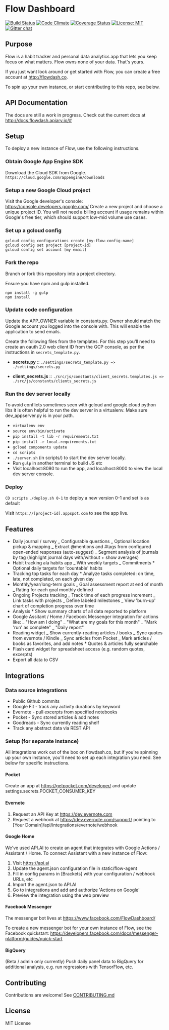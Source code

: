 # Flow Dashboard

[![Build Status](https://travis-ci.org/onejgordon/flow-dashboard.svg?branch=master)](https://travis-ci.org/onejgordon/flow-dashboard)
[![Code Climate](https://lima.codeclimate.com/github/onejgordon/flow-dashboard/badges/gpa.svg)](https://lima.codeclimate.com/github/onejgordon/flow-dashboard)
[![Coverage Status](https://coveralls.io/repos/github/onejgordon/flow-dashboard/badge.svg?branch=master)](https://coveralls.io/github/onejgordon/flow-dashboard?branch=master)
[![License: MIT](https://img.shields.io/badge/License-MIT-green.svg)](https://jeremy.mit-license.org)
[![Gitter chat](https://badges.gitter.im/onejgordon/flow-dashboard.png)](https://gitter.im/flow-dashboard)

## Purpose

Flow is a habit tracker and personal data analytics app that lets you keep focus on what matters. Flow owns none of your data. That's yours.

If you just want look around or get started with Flow, you can create a free account at http://flowdash.co.

To spin up your own instance, or start contributing to this repo, see below.

## API Documentation

The docs are still a work in progress. Check out the current docs at http://docs.flowdash.apiary.io/#

## Setup

To deploy a new instance of Flow, use the following instructions.

### Obtain Google App Engine SDK

Download the Cloud SDK from Google.
`https://cloud.google.com/appengine/downloads`

### Setup a new Google Cloud project

Visit the Google developer's console: <https://console.developers.google.com/>
Create a new project and choose a unique project ID. You will not need a billing account if usage remains within Google's free tier, which should support low-mid volume use cases.

### Set up a gcloud config

```
gcloud config configurations create [my-flow-config-name]
gcloud config set project [project-id]
gcloud config set account [my email]

```

### Fork the repo

Branch or fork this repository into a project directory.

Ensure you have npm and gulp installed.

```
npm install -g gulp
npm install
```

### Update code configuration

Update the APP_OWNER variable in constants.py. Owner should match the Google account you logged into the console with. This will enable the application to send emails.

Create the following files from the templates. For this step you'll need to create an oauth 2.0 web client ID from the GCP console, as per the instructions in `secrets_template.py`.

- **secrets.py** ::
  `./settings/secrets_template.py => ./settings/secrets.py`

- **client_secrets.js** ::
  `./src/js/constants/client_secrets.templates.js => ./src/js/constants/clients_secrets.js`

### Run the dev server locally

To avoid conflicts sometimes seen with gcloud and google.cloud python libs it is often helpful to run the dev server in a virtualenv. Make sure dev_appserver.py is in your path.

- `virtualenv env`
- `source env/bin/activate`
- `pip install -t lib -r requirements.txt`
- `pip install -r local.requirements.txt`
- `gcloud components update`
- `cd scripts`
- `./server.sh` (in scripts/) to start the dev server locally.
- Run `gulp` in another terminal to build JS etc
- Visit localhost:8080 to run the app, and localhost:8000 to view the local dev server console.

### Deploy

`CD scripts`
`./deploy.sh 0-1` to deploy a new version 0-1 and set is as default

Visit `https://[project-id].appspot.com` to see the app live.

## Features

- Daily journal / survey
  _ Configurable questions
  _ Optional location pickup & mapping
  _ Extract @mentions and #tags from configured open-ended responses (auto-suggest)
  _ Segment analysis of journals by tag (highlight journal days with/without + show averages)
- Habit tracking ala habits app
  _ With weekly targets
  _ Commitments \* Optional daily targets for 'countable' habits
- Tracking top tasks for each day \* Analyze tasks completed: on time, late, not completed, on each given day
- Monthly/year/long-term goals
  _ Goal assessment report at end of month
  _ Rating for each goal monthly defined
- Ongoing Projects tracking
  _ Track time of each progress increment
  _ Link tasks with projects
  _ Define labeled milestones
  _ View 'burn-up' chart of completion progress over time
- Analysis \* Show summary charts of all data reported to platform
- Google Assitant / Home / Facebook Messenger integration for actions like:
  _ "How am I doing"
  _ "What are my goals for this month"
  _ "Mark 'run' as complete"
  _ "Daily report"
- Reading widget
  _ Show currently-reading articles / books
  _ Sync quotes from evernote / Kindle
  _ Sync articles from Pocket
  _ Mark articles / books as favorites, and add notes \* Quotes & articles fully searchable
- Flash card widget for spreadsheet access (e.g. random quotes, excerpts)
- Export all data to CSV

## Integrations

### Data source integrations

- Public Github commits
- Google Fit - track any activity durations by keyword
- Evernote - pull excerpts from specified notebooks
- Pocket - Sync stored articles & add notes
- Goodreads - Sync currently reading shelf
- Track any abstract data via REST API

### Setup (for separate instance)

All integrations work out of the box on flowdash.co, but if you're spinning up your own instance, you'll need to set up each integration you need. See below for specific instructions.

#### Pocket

Create an app at https://getpocket.com/developer/ and update settings.secrets.POCKET_CONSUMER_KEY

#### Evernote

1. Request an API Key at https://dev.evernote.com
2. Request a webhook at https://dev.evernote.com/support/ pointing to [Your Domain]/api/integrations/evernote/webhook

#### Google Home

We've used API.AI to create an agent that integrates with Google Actions / Assistant / Home. To connect Assistant with a new instance of Flow:

1. Visit https://api.ai
2. Update the agent.json configuration file in static/flow-agent
3. Fill in config params in [Brackets] with your configuration / webhook URLs, etc
4. Import the agent.json to API.AI
5. Go to integrations and add and authorize 'Actions on Google'
6. Preview the integration using the web preview

#### Facebook Messenger

The messenger bot lives at https://www.facebook.com/FlowDashboard/

To create a new messenger bot for your own instance of Flow, see the Facebook quickstart: https://developers.facebook.com/docs/messenger-platform/guides/quick-start

#### BigQuery

(Beta / admin only currently) Push daily panel data to BigQuery for additional analysis, e.g. run regressions
with TensorFlow, etc.

## Contributing

Contributions are welcome! See [CONTRIBUTING.md](.github/CONTRIBUTING.md)

## License

MIT License

